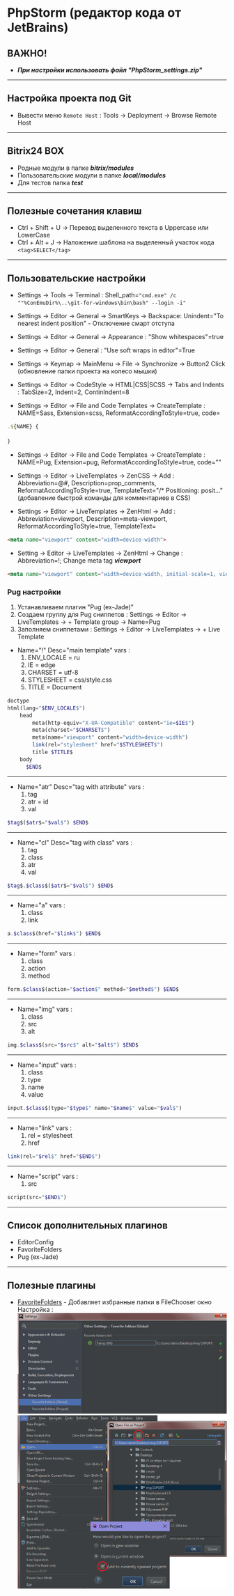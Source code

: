 # PhpStorm (редактор кода от JetBrains)

## ВАЖНО!
* ***При настройки использовать файл "PhpStorm_settings.zip"***

---
## Настройка проекта под Git
* Вывести меню `Remote Host` : Tools -> Deployment -> Browse Remote Host 

---
## Bitrix24 BOX
* Родные модули в папке ***bitrix/modules***
* Пользовательские модули в папке ***local/modules***
* Для тестов папка ***test***

---
## Полезные сочетания клавиш

* Ctrl + Shift + U -> Перевод выделенного текста в Uppercase или LowerCase
* Ctrl + Alt + J -> Наложение шаблона на выделенный участок кода `<tag>SELECT</tag>`

---
## Пользовательские настройки

* Settings -> Tools -> Terminal : Shell_path=`"cmd.exe" /c ""%ConEmuDir%\..\git-for-windows\bin\bash" --login -i"`

* Settings -> Editor -> General -> SmartKeys -> Backspace: Unindent="To nearest indent position" - Отключение смарт отступа

* Settings -> Editor -> General -> Appearance : "Show whitespaces"=true

* Settings -> Editor -> General : "Use soft wraps in editor"=True

* Settings -> Keymap -> MainMenu -> File -> Synchronize -> Button2 Click (обновление папки проекта на колесо мышки)

* Settings -> Editor -> CodeStyle -> HTML|CSS|SCSS -> Tabs and Indents : TabSize=2, Indent=2, ContinIndent=8

* Settings -> Editor -> File and Code Templates -> CreateTemplate : NAME=Sass, Extension=scss, ReformatAccordingToStyle=true, code=
```js
.${NAME} {

}
```

* Settings -> Editor -> File and Code Templates -> CreateTemplate : NAME=Pug, Extension=pug, ReformatAccordingToStyle=true, code=""

* Settings -> Editor -> LiveTemplates -> ZenCSS -> Add : Abbreviation=@#, Description=prop_comments, ReformatAccordingToStyle=true, TemplateText="/* Positioning: posit..." (добавление быстрой команды для комментариев в CSS)

* Settings -> Editor -> LiveTemplates -> ZenHtml -> Add : Abbreviation=viewport, Description=meta-viewport, ReformatAccordingToStyle=true, TemplateText=
```html
<meta name="viewport" content="width=device-width">
```

* Setting -> Editor -> LiveTemplates -> ZenHtml -> Change : Abbreviation=!; Change meta tag ***viewport***
```html
<meta name="viewport" content="width=device-width, initial-scale=1, viewport-fit=cover">
```

### Pug настройки

1. Устанавливаем плагин "Pug (ex-Jade)"
2. Создаем группу для Pug сниппетов : Settings -> Editor -> LiveTemplates -> + Template group -> Name=Pug
3. Заполняем сниппетами : Settings -> Editor -> LiveTemplates -> + Live Template

* Name="!" Desc="main template" vars : 
	1. ENV_LOCALE = ru
	2. IE = edge
	3. CHARSET = utf-8
	4. STYLESHEET = css/style.css
	5. TITLE = Document
```php
doctype
html(lang="$ENV_LOCALE$")
	head
	    meta(http-equiv="X-UA-Compatible" content="ie=$IE$")
	    meta(charset="$CHARSET$")
	    meta(name="viewport" content="width=device-width")
	    link(rel="stylesheet" href="$STYLESHEET$")
	    title $TITLE$
	body
	  $END$
```
---
* Name="atr" Desc="tag with attribute" vars :
	1. tag 
	2. atr = id
	3. val 
```php
$tag$($atr$="$val$") $END$
```
---
* Name="cl" Desc="tag with class" vars :
	1. tag 
	2. class
	3. atr 
	4. val 
```php
$tag$.$class$($atr$="$val$") $END$
```
---
* Name="a" vars :
	1. class
	2. link
```php
a.$class$(href="$link$") $END$
```
---
* Name="form" vars :
	1. class
	2. action
	3. method
```php
form.$class$(action="$action$" method="$method$") $END$
```
---
* Name="img" vars :
	1. class
	2. src
	3. alt
```php
img.$class$(src="$src$" alt="$alt$") $END$
```
---
* Name="input" vars :
	1. class
	2. type
	3. name
	4. value 
```php
input.$class$(type="$type$" name="$name$" value="$val$")
```
---
* Name="link" vars :
	1. rel = stylesheet
	2. href
```php
link(rel="$rel$" href="$END$")
```
---
* Name="script" vars :
	1. src
```php
script(src="$END$")
```


---
## Список дополнительных плагинов

* EditorConfig
* FavoriteFolders
* Pug (ex-Jade)

---
## Полезные плагины

* [FavoriteFolders](https://plugins.jetbrains.com/plugin/5940-favoritefolders) - Добавляет избранные папки в FileChooser окно
Настройка :
![img1](img/FavoriteFolder1.png)
![img2](img/FavoriteFolder2.png)